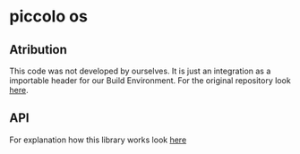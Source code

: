 # piccolo os

## Atribution
This code was not developed by ourselves. It is just an integration as a importable header for our Build Environment. For the original repository look [here](https://github.com/garyexplains/piccolo_os_v1.1).

## API
For explanation how this library works look [here](https://github.com/garyexplains/piccolo_os_v1.1/blob/main/README.md)
